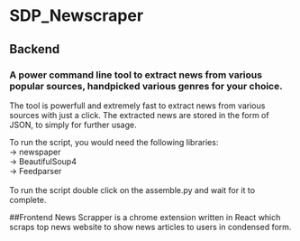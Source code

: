 # SDP_Newscraper

## Backend
### A power command line tool to extract news from various popular sources, handpicked various genres for your choice.

The tool is powerfull and extremely fast to extract news from various sources with just a click. The extracted news are stored in the form of JSON, to simply for further usage.

To run the script, you would need the following libraries:<br />
 -> newspaper<br />
 -> BeautifulSoup4<br />
 -> Feedparser<br />
<br />
To run the script double click on the assemble.py and wait for it to complete.

##Frontend
News Scrapper is a chrome extension written in React which scraps top news website to show news articles to users in condensed form.
